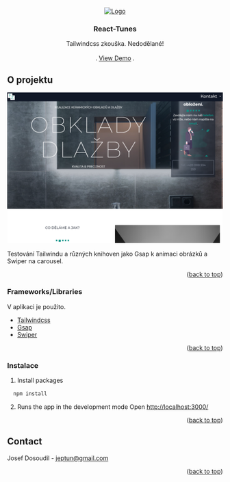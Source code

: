 <div id="top"></div>


<!-- PROJECT LOGO -->
<br />
<div align="center">
  <a href="https://reactjs.org/">
    <img src="images/logo.svg" alt="Logo" width="80" height="80">
  </a>

  <h3 align="center">React-Tunes</h3>

  <p align="center">
    Tailwindcss zkouška. Nedodělané!
    <br />
    <br />
    .
    <a href="https://obkladyzlin.netlify.app/">View Demo</a>
    .
  </p>
</div>

<!-- ABOUT THE PROJECT -->
## O projektu

[![Product Name Screen Shot][product-screenshot]](https://obkladyzlin.netlify.app/)

Testování Tailwindu a různých knihoven jako Gsap k animaci obrázků a Swiper na carousel. 

<p align="right">(<a href="#top">back to top</a>)</p>



### Frameworks/Libraries

V aplikaci je použito.

* [Tailwindcss](https://tailwindcss.com/docs)
* [Gsap](https://greensock.com/gsap/)
* [Swiper](https://swiperjs.com//)

<p align="right">(<a href="#top">back to top</a>)</p>


<!-- GETTING STARTED -->

### Instalace

1. Install packages
```sh
  npm install 
  ```
2. Runs the app in the development mode Open [http://localhost:3000/](http://localhost:3000)


<p align="right">(<a href="#top">back to top</a>)</p>

<!-- CONTACT -->
## Contact

Josef Dosoudil  - jeptun@gmail.com

<p align="right">(<a href="#top">back to top</a>)</p>


<!-- MARKDOWN LINKS & IMAGES -->

[product-screenshot]: images/img2.png
